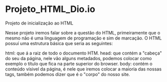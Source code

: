 # Projeto_HTML_Dio.io
 Projeto de inicialização ao HTML

 Nesse projeto iremos falar sobre a questão do HTML, primeiramente que o mesmo não é uma linguagem de programação e sim de marcação. O HTML possuí uma estrutura básica que seria as seguintes:
 
html: que á a raiz de todo o documento HTM.
head: que contém a "cabeça" do seu da página, nele vão alguns metadados, podemos colocar como exemplo o título que fica na parte superior do browser.
body: contém o conteúdo vísivel da página, é nele que iremos colocar a maioria das nossas tags, também podemos dizer que é o "corpo" do nosso site.

